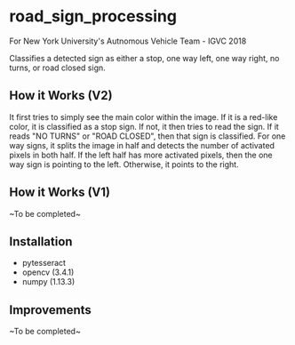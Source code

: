 # road_sign_processing

For New York University's Autnomous Vehicle Team - IGVC 2018

Classifies a detected sign as either a stop, one way left, one way right, no turns, or road closed sign.

## How it Works (V2) ##

It first tries to simply see the main color within the image. If it is a red-like color, it is classified as a stop sign. If not, it then tries to read the sign. If it reads "NO TURNS" or "ROAD CLOSED", then that sign is classified. For one way signs, it splits the image in half and detects the number of activated pixels in both half. If the left half has more activated pixels, then the one way sign is pointing to the left. Otherwise, it points to the right.

## How it Works (V1) ##

~To be completed~

## Installation ##
* pytesseract
* opencv (3.4.1)
* numpy (1.13.3)

## Improvements ##
~To be completed~

